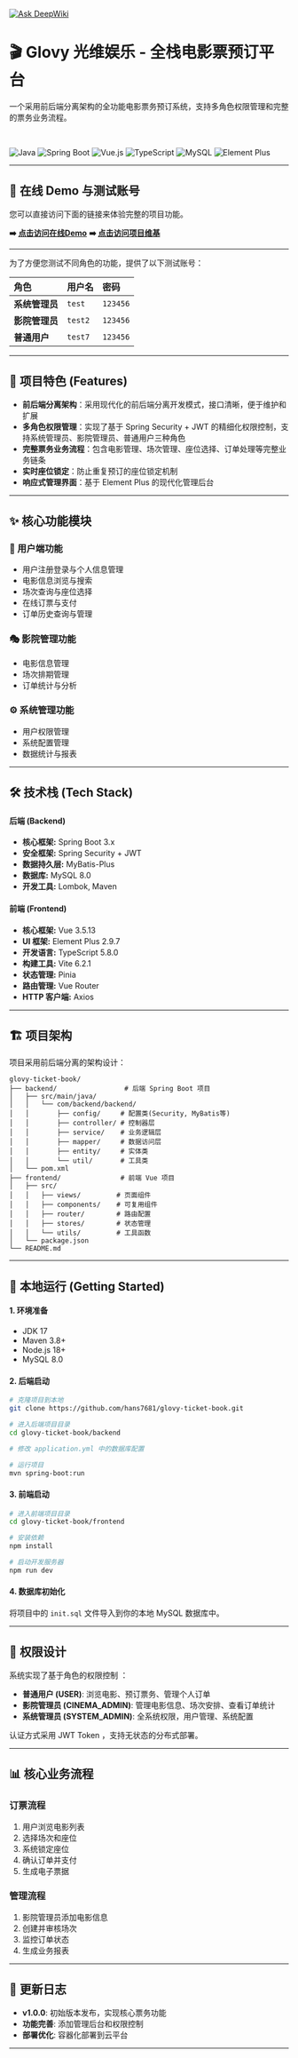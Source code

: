 [![Ask DeepWiki](https://deepwiki.com/badge.svg)](https://deepwiki.com/hans7681/glovy-ticket-book)


# 🎬 Glovy 光维娱乐 - 全栈电影票预订平台

一个采用前后端分离架构的全功能电影票务预订系统，支持多角色权限管理和完整的票务业务流程。

<br>

![Java](https://img.shields.io/badge/Java-17-blue)
![Spring Boot](https://img.shields.io/badge/Spring_Boot-3.x-green)
![Vue.js](https://img.shields.io/badge/Vue.js-3.5-green)
![TypeScript](https://img.shields.io/badge/TypeScript-5.8-blue)
![MySQL](https://img.shields.io/badge/MySQL-8.0-blue)
![Element Plus](https://img.shields.io/badge/Element_Plus-2.9-brightgreen)

---

## 🚀 在线 Demo 与测试账号

您可以直接访问下面的链接来体验完整的项目功能。

**➡️ [点击访问在线Demo](https://lkxyrmrjjfue.sealosbja.site)**
**➡️ [点击访问项目维基](https://deepwiki.com/hans7681/glovy-ticket-book)**

---

为了方便您测试不同角色的功能，提供了以下测试账号：

| 角色 | 用户名 | 密码 |
| :--- | :--- | :--- |
| **系统管理员** | `test` | `123456` |
| **影院管理员** | `test2` | `123456` |
| **普通用户** | `test7` | `123456` |

---

## 🌟 项目特色 (Features)

* **前后端分离架构**：采用现代化的前后端分离开发模式，接口清晰，便于维护和扩展
* **多角色权限管理**：实现了基于 Spring Security + JWT 的精细化权限控制，支持系统管理员、影院管理员、普通用户三种角色 
* **完整票务业务流程**：包含电影管理、场次管理、座位选择、订单处理等完整业务链条 
* **实时座位锁定**：防止重复预订的座位锁定机制 
* **响应式管理界面**：基于 Element Plus 的现代化管理后台 

---

## ✨ 核心功能模块

### 👥 用户端功能
- 用户注册登录与个人信息管理
- 电影信息浏览与搜索
- 场次查询与座位选择 
- 在线订票与支付
- 订单历史查询与管理

### 🎭 影院管理功能
- 电影信息管理
- 场次排期管理
- 订单统计与分析

### ⚙️ 系统管理功能
- 用户权限管理
- 系统配置管理
- 数据统计与报表

---

## 🛠️ 技术栈 (Tech Stack)

#### 后端 (Backend)
* **核心框架:** Spring Boot 3.x
* **安全框架:** Spring Security + JWT
* **数据持久层:** MyBatis-Plus
* **数据库:** MySQL 8.0
* **开发工具:** Lombok, Maven

#### 前端 (Frontend)
* **核心框架:** Vue 3.5.13
* **UI 框架:** Element Plus 2.9.7
* **开发语言:** TypeScript 5.8.0
* **构建工具:** Vite 6.2.1
* **状态管理:** Pinia
* **路由管理:** Vue Router
* **HTTP 客户端:** Axios

---

## 🏗️ 项目架构

项目采用前后端分离的架构设计：

```
glovy-ticket-book/
├── backend/                 # 后端 Spring Boot 项目
│   ├── src/main/java/
│   │   └── com/backend/backend/
│   │       ├── config/     # 配置类(Security, MyBatis等)
│   │       ├── controller/ # 控制器层
│   │       ├── service/    # 业务逻辑层
│   │       ├── mapper/     # 数据访问层
│   │       ├── entity/     # 实体类
│   │       └── util/       # 工具类
│   └── pom.xml
├── frontend/               # 前端 Vue 项目
│   ├── src/
│   │   ├── views/         # 页面组件
│   │   ├── components/    # 可复用组件
│   │   ├── router/        # 路由配置
│   │   ├── stores/        # 状态管理
│   │   └── utils/         # 工具函数
│   └── package.json
└── README.md
```

---

## 🚀 本地运行 (Getting Started)

#### 1. 环境准备
* JDK 17
* Maven 3.8+
* Node.js 18+
* MySQL 8.0

#### 2. 后端启动
```bash
# 克隆项目到本地
git clone https://github.com/hans7681/glovy-ticket-book.git

# 进入后端项目目录
cd glovy-ticket-book/backend

# 修改 application.yml 中的数据库配置

# 运行项目
mvn spring-boot:run
```

#### 3. 前端启动
```bash
# 进入前端项目目录
cd glovy-ticket-book/frontend

# 安装依赖
npm install

# 启动开发服务器
npm run dev
```

#### 4. 数据库初始化
将项目中的 `init.sql` 文件导入到你的本地 MySQL 数据库中。

---

## 🔐 权限设计

系统实现了基于角色的权限控制 ：

- **普通用户 (USER)**: 浏览电影、预订票务、管理个人订单
- **影院管理员 (CINEMA_ADMIN)**: 管理电影信息、场次安排、查看订单统计
- **系统管理员 (SYSTEM_ADMIN)**: 全系统权限，用户管理、系统配置

认证方式采用 JWT Token ，支持无状态的分布式部署。

---

## 📊 核心业务流程

### 订票流程
1. 用户浏览电影列表
2. 选择场次和座位
3. 系统锁定座位 
4. 确认订单并支付
5. 生成电子票据

### 管理流程
1. 影院管理员添加电影信息 
2. 创建并审核场次 
3. 监控订单状态 
4. 生成业务报表

---

## 🔄 更新日志

- **v1.0.0**: 初始版本发布，实现核心票务功能
- **功能完善**: 添加管理后台和权限控制
- **部署优化**: 容器化部署到云平台

---
